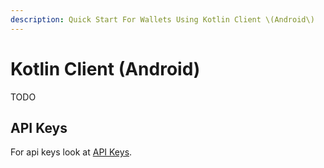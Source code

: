 ```yaml
---
description: Quick Start For Wallets Using Kotlin Client \(Android\)
---
```


# Kotlin Client \(Android\)

TODO

## API Keys

For api keys look at [API Keys](../../api/api-keys.md).
